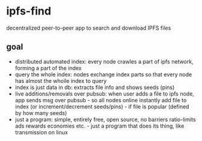 # ipfs-find
decentralized peer-to-peer app to search and download IPFS files

## goal

- distributed automated index: every node crawles a part of ipfs network, forming a part of the index
- query the whole index: nodes exchange index parts so that every node has almost the whoile index to query
- index is just data in db: extracts file info and shows seeds (pins)
- live additions/removals over pubsub: when user adds a file to ipfs node, app sends msg over pubsub - so all nodes online instantly add file to index (or increment/decrement seeds/pins) - if file is popular (defined by how many seeds)
- just a program: simple, entirely free, open source, no barriers ratio-limits ads rewards economies etc. - just a program that does its thing, like transmission on linux